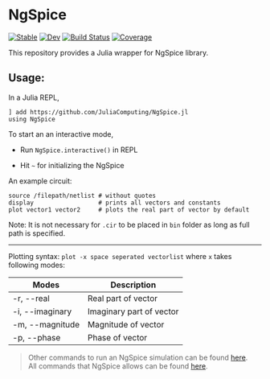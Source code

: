 # NgSpice

[![Stable](https://img.shields.io/badge/docs-stable-blue.svg)](https://JuliaComputing.github.io/NgSpice.jl/stable)
[![Dev](https://img.shields.io/badge/docs-dev-blue.svg)](https://JuliaComputing.github.io/NgSpice.jl/dev)
[![Build Status](https://github.com/JuliaComputing/NgSpice.jl/workflows/CI/badge.svg)](https://github.com/JuliaComputing/NgSpice.jl/actions)
[![Coverage](https://codecov.io/gh/JuliaComputing/NgSpice.jl/branch/master/graph/badge.svg)](https://codecov.io/gh/JuliaComputing/NgSpice.jl)


This repository provides a Julia wrapper for NgSpice library.

## Usage:

In a Julia REPL,
```
] add https://github.com/JuliaComputing/NgSpice.jl
using NgSpice
```
To start an an interactive mode,
- Run `NgSpice.interactive()` in REPL

- Hit `~` for initializing the NgSpice

An example circuit:
```
source /filepath/netlist # without quotes
display                  # prints all vectors and constants
plot vector1 vector2     # plots the real part of vector by default
```


Note: It is not necessary for `.cir` to be placed in `bin` folder as long as full path is specified.

---
Plotting syntax:  `plot -x space seperated vectorlist` where `x` takes following modes:

| Modes | Description |
|---------|-------|
| -r, --real | Real part of vector|
| -i, --imaginary | Imaginary part of vector |
| -m, --magnitude | Magnitude of vector |
| -p, --phase | Phase of vector |

> Other commands to run an NgSpice simulation can be found [here](http://ngspice.sourceforge.net/docs/ngspice-html-manual/manual.xhtml#magicparlabel-21623). <br>
All commands that NgSpice allows can be found [here](http://ngspice.sourceforge.net/docs/ngspice-html-manual/manual.xhtml#sec_Commands).

